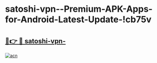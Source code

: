 # satoshi-vpn--Premium-APK-Apps-for-Android-Latest-Update-!cb75v

# <h2><a href="https://g1srad.esa.edu.pl?title=satoshi-vpn-&ref=cb75v">🔗👉 🔴 satoshi-vpn-</a></h2>

[![acn](https://github.com/user-attachments/assets/0f9c940e-d8b0-45ae-aac7-cd30a18b3e1c)](https://g1srad.esa.edu.pl?title=satoshi-vpn-&ref=cb75v)

